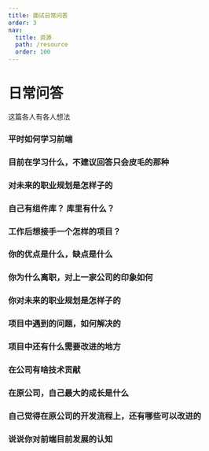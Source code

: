 ```yaml
---
title: 面试日常问答
order: 3
nav:
  title: 资源
  path: /resource
  order: 100
---
```


# 日常问答

这篇各人有各人想法

### 平时如何学习前端

### 目前在学习什么，不建议回答只会皮毛的那种

### 对未来的职业规划是怎样子的

### 自己有组件库？ 库里有什么？

### 工作后想接手一个怎样的项目？

### 你的优点是什么，缺点是什么

### 你为什么离职，对上一家公司的印象如何

### 你对未来的职业规划是怎样子的

### 项目中遇到的问题，如何解决的

### 项目中还有什么需要改进的地方

### 在公司有啥技术贡献

### 在原公司，自己最大的成长是什么

### 自己觉得在原公司的开发流程上，还有哪些可以改进的

### 说说你对前端目前发展的认知


